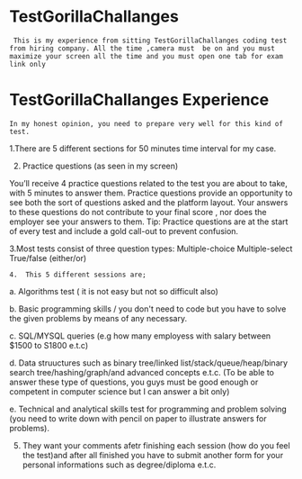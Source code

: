 # TestGorillaChallanges
` This is my experience from sitting TestGorillaChallanges coding test from hiring company.
  All the time ,camera must  be on and you must maximize your screen all the time and you must open one tab for exam link only`
# TestGorillaChallanges Experience
`In my honest opinion, you need to prepare very well for this kind of test.
`

1.There are 5 different sections for 50 minutes time interval for my case.

2. Practice questions (as seen in my screen)

You’ll receive 4 practice questions related to the test you are about to take, with 5 minutes to answer them.
Practice questions provide an opportunity to see both the sort of questions asked and the platform layout. 
Your answers to these questions do not contribute to your final score , nor does the employer see your answers to them.
Tip: Practice questions are at the start of every test and include a gold call-out to prevent confusion.

3.Most tests consist of three question types:
Multiple-choice
Multiple-select
True/false (either/or)

`4.  This 5 different sessions are;`

a. Algorithms test ( it is not easy but not so difficult also)

b. Basic programming skills / you don't need to code but you have to solve the given problems by means of any necessary.

c. SQL/MYSQL queries (e.g how many employess with salary between $1500 to S1800 e.t.c)

d. Data struuctures such as binary tree/linked list/stack/queue/heap/binary search tree/hashing/graph/and advanced concepts e.t.c.
(To be able to answer these type of questions, you guys must be good enough or competent in computer science but I can answer a bit only)

e. Technical and analytical skills test for programming and problem solving (you need to write down  with pencil on paper to illustrate answers for problems).

5. They want your comments afetr finishing each session (how do you feel the test)and after all finished you have to submit another form for your personal informations such as degree/diploma e.t.c.
